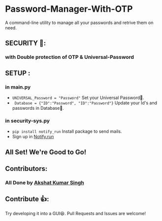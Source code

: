 # Password-Manager-With-OTP

A command-line utility to manage all your passwords and retrive them on need.

## SECURITY 🔐:

### with Double protection of OTP & Universal-Password

## SETUP :
### in main.py
* `UNIVERSAL_Password = "Password"` Set your Universal Password🔑.
* ` Database = {"ID":"Password", "ID":"Password"}`  Update your Id's and passwords in Database🧾.

### in security-sys.py
* `pip install notify_run` Install package to send mails.
* Sign up in [Notify.run](https://notify.run)

## All Set! We're Good to Go!

## Contributors:

### All Done by [Akshat Kumar Singh](https://github.com/Akshat-unt)

## Contribute 👍:

Try developing it into a GUI😆. Pull Requests and Issues are welcome!
